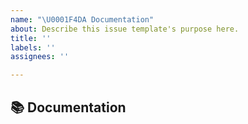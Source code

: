 ```yaml
---
name: "\U0001F4DA Documentation"
about: Describe this issue template's purpose here.
title: ''
labels: ''
assignees: ''

---
```


## 📚 Documentation

<!-- A clear and concise description of what content in https://captum.ai/docs, https://captum.ai/tutorials or https://captum.ai/api  is an issue. 
Feel free also to file an issue if you see any issues in the README.md or in the code documentation
 -->
